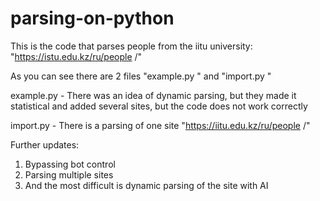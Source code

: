 # parsing-on-python
This is the code that parses people from the iitu university: "https://istu.edu.kz/ru/people /"

As you can see there are 2 files "example.py " and "import.py "

example.py - There was an idea of dynamic parsing, but they made it statistical and added several sites, but the code does not work correctly

import.py - There is a parsing of one site "https://iitu.edu.kz/ru/people /"

Further updates:
1. Bypassing bot control
2. Parsing multiple sites
3. And the most difficult is dynamic parsing of the site with AI
